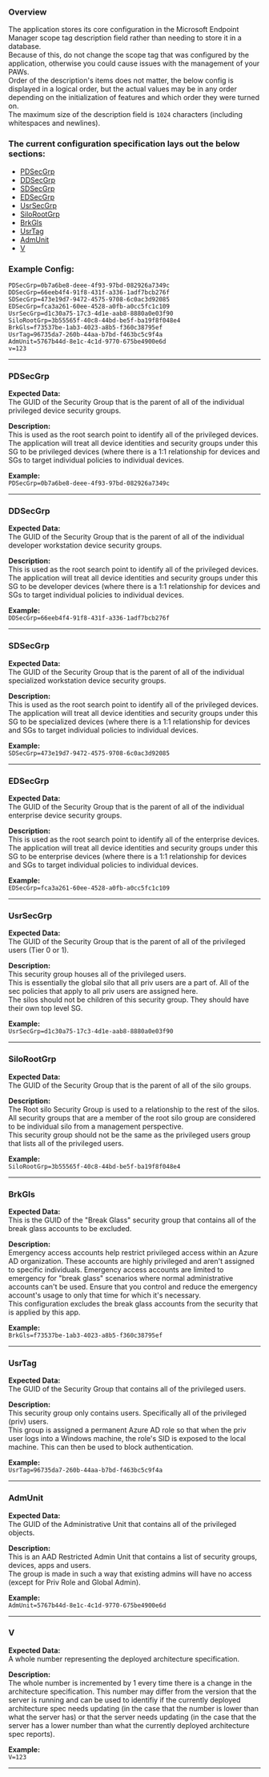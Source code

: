 ### Overview

The application stores its core configuration in the Microsoft Endpoint Manager scope tag description field rather than needing to store it in a database.   
Because of this, do not change the scope tag that was configured by the application, otherwise you could cause issues with the management of your PAWs.   
Order of the description's items does not matter, the below config is displayed in a logical order, but the actual values may be in any order depending on the initialization of features and which order they were turned on.   
The maximum size of the description field is `1024` characters (including whitespaces and newlines).

### The current configuration specification lays out the below sections:
- [PDSecGrp](#PDSecGrp)
- [DDSecGrp](#DDSecGrp)
- [SDSecGrp](#SDSecGrp)
- [EDSecGrp](#EDSecGrp)
- [UsrSecGrp](#UsrSecGrp)
- [SiloRootGrp](#SiloRootGrp)
- [BrkGls](#BrkGls)
- [UsrTag](#UsrTag)
- [AdmUnit](#AdmUnit)
- [V](#V)

### Example Config:

```
PDSecGrp=0b7a6be8-deee-4f93-97bd-082926a7349c
DDSecGrp=66eeb4f4-91f8-431f-a336-1adf7bcb276f
SDSecGrp=473e19d7-9472-4575-9708-6c0ac3d92085
EDSecGrp=fca3a261-60ee-4528-a0fb-a0cc5fc1c109
UsrSecGrp=d1c30a75-17c3-4d1e-aab8-8880a0e03f90
SiloRootGrp=3b55565f-40c8-44bd-be5f-ba19f8f048e4
BrkGls=f73537be-1ab3-4023-a8b5-f360c38795ef
UsrTag=96735da7-260b-44aa-b7bd-f463bc5c9f4a
AdmUnit=5767b44d-8e1c-4c1d-9770-675be4900e6d
v=123
```

---

### PDSecGrp
**Expected Data:**   
The GUID of the Security Group that is the parent of all of the individual privileged device security groups.

**Description:**   
This is used as the root search point to identify all of the privileged devices.   
The application will treat all device identities and security groups under this SG to be privileged devices (where there is a 1:1 relationship for devices and SGs to target individual policies to individual devices.

**Example:**   
`PDSecGrp=0b7a6be8-deee-4f93-97bd-082926a7349c`

---

### DDSecGrp
**Expected Data:**   
The GUID of the Security Group that is the parent of all of the individual developer workstation device security groups.

**Description:**   
This is used as the root search point to identify all of the privileged devices.   
The application will treat all device identities and security groups under this SG to be developer devices (where there is a 1:1 relationship for devices and SGs to target individual policies to individual devices.

**Example:**   
`DDSecGrp=66eeb4f4-91f8-431f-a336-1adf7bcb276f`

---

### SDSecGrp
**Expected Data:**   
The GUID of the Security Group that is the parent of all of the individual specialized workstation device security groups.

**Description:**   
This is used as the root search point to identify all of the privileged devices.   
The application will treat all device identities and security groups under this SG to be specialized devices (where there is a 1:1 relationship for devices and SGs to target individual policies to individual devices.

**Example:**   
`SDSecGrp=473e19d7-9472-4575-9708-6c0ac3d92085`

---

### EDSecGrp
**Expected Data:**   
The GUID of the Security Group that is the parent of all of the individual enterprise device security groups.

**Description:**   
This is used as the root search point to identify all of the enterprise devices.   
The application will treat all device identities and security groups under this SG to be enterprise devices (where there is a 1:1 relationship for devices and SGs to target individual policies to individual devices.

**Example:**   
`EDSecGrp=fca3a261-60ee-4528-a0fb-a0cc5fc1c109`

---

### UsrSecGrp
**Expected Data:**   
The GUID of the Security Group that is the parent of all of the privileged users (Tier 0 or 1).

**Description:**   
This security group houses all of the privileged users.   
This is essentially the global silo that all priv users are a part of. All of the sec policies that apply to all priv users are assigned here.   
The silos should not be children of this security group. They should have their own top level SG.

**Example:**   
`UsrSecGrp=d1c30a75-17c3-4d1e-aab8-8880a0e03f90`

---

### SiloRootGrp
**Expected Data:**   
The GUID of the Security Group that is the parent of all of the silo groups.

**Description:**    
The Root silo Security Group is used to a relationship to the rest of the silos.   
All security groups that are a member of the root silo group are considered to be individual silo from a management perspective.   
This security group should not be the same as the privileged users group that lists all of the privileged users.

**Example:**   
`SiloRootGrp=3b55565f-40c8-44bd-be5f-ba19f8f048e4`

---

### BrkGls
**Expected Data:**   
This is the GUID of the "Break Glass" security group that contains all of the break glass accounts to be excluded.

**Description:**   
Emergency access accounts help restrict privileged access within an Azure AD organization. These accounts are highly privileged and aren't assigned to specific individuals. Emergency access accounts are limited to emergency for "break glass" scenarios where normal administrative accounts can't be used. Ensure that you control and reduce the emergency account's usage to only that time for which it's necessary.   
This configuration excludes the break glass accounts from the security that is applied by this app.

**Example:**   
`BrkGls=f73537be-1ab3-4023-a8b5-f360c38795ef`

---

### UsrTag
**Expected Data:**   
The GUID of the Security Group that contains all of the privileged users.

**Description:**   
This security group only contains users. Specifically all of the privileged (priv) users.   
This group is assigned a permanent Azure AD role so that when the priv user logs into a Windows machine, the role's SID is exposed to the local machine. This can then be used to block authentication.

**Example:**   
`UsrTag=96735da7-260b-44aa-b7bd-f463bc5c9f4a`

---

### AdmUnit
**Expected Data:**   
The GUID of the Administrative Unit that contains all of the privileged objects.

**Description:**   
This is an AAD Restricted Admin Unit that contains a list of security groups, devices, apps and users.   
The group is made in such a way that existing admins will have no access (except for Priv Role and Global Admin).   

**Example:**   
`AdmUnit=5767b44d-8e1c-4c1d-9770-675be4900e6d`

---

### V
**Expected Data:**   
A whole number representing the deployed architecture specification.

**Description:**   
The whole number is incremented by 1 every time there is a change in the architecture specification. This number may differ from the version that the server is running and can be used to identifiy if the currently deployed architecture spec needs updating (in the case that the number is lower than what the server has) or that the server needs updating (in the case that the server has a lower number than what the currently deployed architecture spec reports). 

**Example:**   
`V=123`

---
